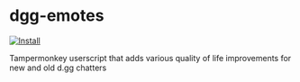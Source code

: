 # dgg-emotes
[![Install](https://raw.github.com/jerone/UserScripts/master/_resources/Install-button.png)](https://github.com/jerone/UserScripts/raw/master/Github_Commit_Diff/Github_Commit_Diff.user.js)

Tampermonkey userscript that adds various quality of life improvements for new and old d.gg chatters
